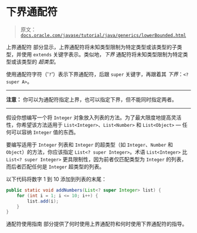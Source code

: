 # 下界通配符

> 原文：[`docs.oracle.com/javase/tutorial/java/generics/lowerBounded.html`](https://docs.oracle.com/javase/tutorial/java/generics/lowerBounded.html)

上界通配符 部分显示，上界通配符将未知类型限制为特定类型或该类型的子类型，并使用 `extends` 关键字表示。类似地，*下界* 通配符将未知类型限制为特定类型或该类型的 *超类型*。

使用通配符字符（'`?`'）表示下界通配符，后跟 `super` 关键字，再跟着其 *下界*：`<? super A>`。

* * *

**注意：** 你可以为通配符指定上界，也可以指定下界，但不能同时指定两者。

* * *

假设你想编写一个将 `Integer` 对象放入列表的方法。为了最大限度地提高灵活性，你希望该方法适用于 `List<Integer>`、`List<Number>` 和 `List<Object>` — 任何可以容纳 `Integer` 值的东西。

要编写适用于 `Integer` 列表和 `Integer` 的超类型（如 `Integer`、`Number` 和 `Object`）的方法，你应该指定 `List<? super Integer>`。术语 `List<Integer>` 比 `List<? super Integer>` 更具限制性，因为前者仅匹配类型为 `Integer` 的列表，而后者匹配任何是 `Integer` 超类型的列表。

以下代码将数字 1 到 10 添加到列表的末尾：

```java
public static void addNumbers(List<? super Integer> list) {
    for (int i = 1; i <= 10; i++) {
        list.add(i);
    }
}

```

通配符使用指南 部分提供了何时使用上界通配符和何时使用下界通配符的指导。
